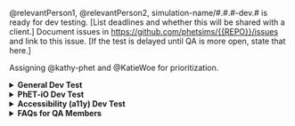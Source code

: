 <!---

~~~~~~~~~~~~~~~~~~~~~~~~~~~~~~~~~~~~
~~ PhET Development Test Template ~~
~~~~~~~~~~~~~~~~~~~~~~~~~~~~~~~~~~~~

Notes and Instructions for Developers:
  1. Comments indicate whether something can be omitted or edited.
  2. Please check the comments before trying to omit or edit something.
  3. Please don't rearrange the sections.

-->

@relevantPerson1, @relevantPerson2, simulation-name/#.#.#-dev.# is ready for dev testing. [List deadlines and whether
this will be shared with a client.] Document issues in https://github.com/phetsims/{{REPO}}/issues and link to this
issue. [If the test is delayed until QA is more open, state that here.]

Assigning @kathy-phet and @KatieWoe for prioritization.


<!---
////////////////////////////////////////////////////////////////////////////////////////////////////////////////////////
// Section 1: General Dev Testing [CAN BE OMITTED, SHOULD BE EDITED IF NOT OMITTED]
////////////////////////////////////////////////////////////////////////////////////////////////////////////////////////
-->

<details>
<summary><b>General Dev Test</b></summary>

<!--- [DO NOT OMIT, CAN BE EDITED] -->
<h3>What to Test</h3>

- Click every single button.
- If there is sound, make sure it works.
- Make sure you can't lose anything.
- Play with the sim normally.
- Try to break the sim.
- Try to include browser version numbers
- If there is a console available, check for errors and include them in the Problem Description.
- Run through the string tests on at least one platform, especially if it is about to go to rc.
- Check the Game Up harness on one platform.


<!--- [CAN BE OMITTED, SHOULD BE EDITED IF NOT OMITTED] -->
<h3>Focus and Special Instructions</h3>

[Provide further instructions here. If you have any further tests you want done or specific platforms you want tested,
list them here. Any behaviors you want QA to pay special attention to should be listed here.]

<!--- [DO NOT OMIT, CAN BE EDITED] -->
<h3>General Dev Test Platforms</h3>

- [ ] Latest macOS, Safari (Time = )
- [ ] Windows 10, Chrome (Time = )
- [ ] Windows 10, Firefox (Time = )
- [ ] Latest iOS, Safari (Time = )

Light testing, or optionally skip if time crunch: 
- [ ] Latest macOS, Chrome (Time = )
- [ ] Latest Chrome OS, Chrome (Time = )

<!--- [CAN BE OMITTED, SHOULD BE EDITED IF NOT OMITTED] -->
<h3>Issues to Verify</h3>

- [ ] [Issue1](link)
- [ ] [Issue2](link)
- [ ] [Issue3](link)

These issues should have either use the labels "status:ready-for-qa" or "status:ready-for-review." If it is ready for
QA then close the issue if fixed. If ready for review then leave open and assign back to the developer.

<!--- [DO NOT OMIT, CAN BE EDITED] -->
<h3>Link(s)</h3>

- **[Simulation](all_phet_link)**

<hr>

</details>

<!---
////////////////////////////////////////////////////////////////////////////////////////////////////////////////////////
// Section 2: PhET-iO Dev Test [CAN BE OMITTED, SHOULD BE EDITED IF NOT OMITTED]
////////////////////////////////////////////////////////////////////////////////////////////////////////////////////////
-->

<details>
<summary><b>PhET-iO Dev Test</b></summary>

<!--- [DO NOT OMIT, CAN BE EDITED] -->
<h3>What to Test</h3>

- Make sure that public files do not have password protection. Use a private browser for this.
- Make sure that private files do have password protection. Use a private browser for this.
- Make sure standalone sim is working properly.
- Make sure the wrapper index is working properly.
- Make sure each wrapper is working properly.
- Launch the simulation in Studio with ?stringTest=xss and make sure the sim doesn't navigate to youtube
- For newer PhET-iO wrapper indices, save the "basic example of a functional wrapper" as a .html file and open it. Make
sure the simulation loads without crashing or throwing errors.

<!--- [DO NOT OMIT, CAN BE EDITED] -->
<h3>General Dev Test Platforms</h3>

- [ ] Latest macOS, Safari (Time = )
- [ ] Latest iOS, Safari (Time = )
- [ ] Windows 10, Chrome (Time = )
- [ ] Windows 10, Firefox (Time = )
- [ ] Latest Chrome OS, Chrome (Time = )

<!--- [CAN BE OMITTED, SHOULD BE EDITED IF NOT OMITTED] -->
<h3>Focus and Special Instructions</h3>

[Provide further instructions here. If you have any further tests you want done or specific platforms you want tested,
list them here. Any behaviors you want QA to pay special attention to should be listed here. This includes if any substantial, 
untested work has been implemented in PhET-iO wrappers or in the PhET-iO Engine since last PhET-iO test.]

<!--- [CAN BE OMITTED, SHOULD BE EDITED IF NOT OMITTED] -->
<h3>Issues to Verify</h3>

- [ ] [Issue1](link)
- [ ] [Issue2](link)
- [ ] [Issue3](link)

These issues should have either use the labels "status:ready-for-qa" or "status:ready-for-review." If it is ready for QA
then close the issue if fixed. If ready for review then leave open and assign back to the developer.

<!--- [DO NOT OMIT, CAN BE EDITED] -->
<h3>Link(s)</h3>

- **[Wrapper Index](link)**

<hr>

</details>

<!---
////////////////////////////////////////////////////////////////////////////////////////////////////////////////////////
// Section 3: For Accessibility (a11y) Dev Test [CAN BE OMITTED, SHOULD BE EDITED IF NOT OMITTED]
////////////////////////////////////////////////////////////////////////////////////////////////////////////////////////
-->

<details>
<summary><b>Accessibility (a11y) Dev Test</b></summary>

<!--- [DO NOT OMIT, CAN BE EDITED] -->
<h3>What to Test</h3>

- Specific instructions can be found below.
- Make sure the accessibility-related feature that is being tested doesn't negatively affect the sim in any way. Here is a list of features to supported in this test: <!--- PRUNE THIS LIST AS APPROPRIATE -->
  - Alternative Input
  - Interactive Description
  - Sound and Sonification
  - Pan and Zoom
  - Mobile Description
  - Self Voicing
- Load the a11y view and make sure that interacting with all elements in the simulation updates the appropriate descriptions in the PDOM.

<!--- [CAN BE OMITTED, SHOULD BE EDITED IF NOT OMITTED] -->
<h3>Focus and Special Instructions</h3>

[Provide further instructions here. If you have any further tests you want done or specific platforms you want tested,
list them here. Any behaviors you want QA to pay special attention to should be listed here.]

<!--- [CAN BE OMITTED, SHOULD BE EDITED IF NOT OMITTED] -->
<h3>Issues to Verify</h3>

- [ ] [Issue1](link)
- [ ] [Issue2](link)
- [ ] [Issue3](link)

These issues should have either use the labels "status:ready-for-qa" or "status:ready-for-review." If it is ready for
QA then close the issue if fixed. If ready for review then leave open and assign back to the developer.

<!--- [DO NOT OMIT, SHOULD BE EDITED] -->
<h3>Link(s)</h3>

- **[a11y View](link)**
- **[Simulation](all_phet_link)**

<!--- [CAN BE OMITTED, DO NOT EDIT] -->
<h3>Screen Readers</h3>

This sim supports screen readers. If you are unfamiliar with screen readers, please ask Katie to introduce you to screen
readers. If you simply need a refresher on screen readers, please consult the
[QA Book](https://github.com/phetsims/QA/blob/master/documentation/qa-book.md), which should have all of
the information you need as well as a link to a screen reader tutorial made by Jesse. Otherwise, look over the a11y view
before opening the simulation. Once you've done that, open the simulation and make sure alerts and descriptions work as
intended.

<!--- [CAN BE OMITTED, CAN BE EDITED] -->
<h3>Platforms and Screen Readers to Be Tested</h3>

- [ ] Windows 10 + Latest Chrome + Latest JAWS
- [ ] Windows 10 + Latest Firefox + Latest NVDA
- [ ] macOS + Safari + VoiceOver
- [ ] iOS + Safari + VoiceOver (only if specified in testing issue)

<!--- [CAN BE OMITTED, CAN BE EDITED] -->
<h3>Critical Screen Reader Information</h3>

We are tracking known screen reader bugs in
[this Google Document](https://drive.google.com/open?id=12kTs-g-iKEIH1dyG7Q41_W_oNL4gUKbkW-IQgZjMUBw). If you find a
screen reader bug, please check it against this list.

<!--- [CAN BE OMITTED, CAN BE EDITED] -->
<h3>Keyboard Navigation</h3>

This sim supports keyboard navigation. Please make sure it works as intended on all platforms by itself and with a
screen reader.

<h3>Magnification</h3>

This sim supports magnification with pinch and drag gestures on touch screens, keyboard shortcuts, and mouse/wheel controls. Please test magnfication and make sure
it is working as intended and well with the use cases of the simulation. Due to the way screen readers handle user input, magnification is NOT expected to
work while using a screen reader so there is no need to test this case.

<h3>Final Requests</h3>

- [ ] If this sim is being tested for a11y we may want to do some testing on Talkback to check on latest behavior of
that screen reader. Please comment in the issue asking if Talkback should be tested. See
https://github.com/phetsims/a11y-research/issues/144.

<hr>

</details>

<!---
////////////////////////////////////////////////////////////////////////////////////////////////////////////////////////
// Section 4: FAQs for QA Members [DO NOT OMIT, DO NOT EDIT]
////////////////////////////////////////////////////////////////////////////////////////////////////////////////////////
-->

<details>
<summary><b>FAQs for QA Members</b></summary>

<br>

  <!--- [DO NOT OMIT, DO NOT EDIT] -->

  <details>
  <summary><i>There are multiple tests in this issue... Which test should I do first?</i></summary>

  Test in order! Test the first thing first, the second thing second, and so on.

  </details>

  <br>

  <!--- [DO NOT OMIT, DO NOT EDIT] -->

  <details>
  <summary><i>How should I format my issue?</i></summary>

  Here's a template for making issues:

      <b>Test Device</b>

      blah

      <b>Operating System</b>

      blah

      <b>Browser</b>

      blah

      <b>Problem Description</b>

      blah

      <b>Steps to Reproduce</b>

      blah

      <b>Visuals</b>

      blah

      <details>
      <summary><b>Troubleshooting Information</b></summary>

      blah

      </details>

  </details>

  <br>

  <!--- [DO NOT OMIT, DO NOT EDIT] -->

  <details>
  <summary><i>Who should I assign?</i></summary>

  We typically assign the developer who opened the issue in the QA repository.

  </details>

  <br>

  <!--- [DO NOT OMIT, DO NOT EDIT] -->

  <details>
  <summary><i>My question isn't in here... What should I do?</i></summary>

  You should:

  1. Consult the [QA Book](https://github.com/phetsims/QA/blob/master/documentation/qa-book.md).
  2. Google it.
  3. Ask Katie.
  4. Ask a developer.
  5. Google it again.
  6. Cry.

  </details>

<br>

<hr>

</details>
